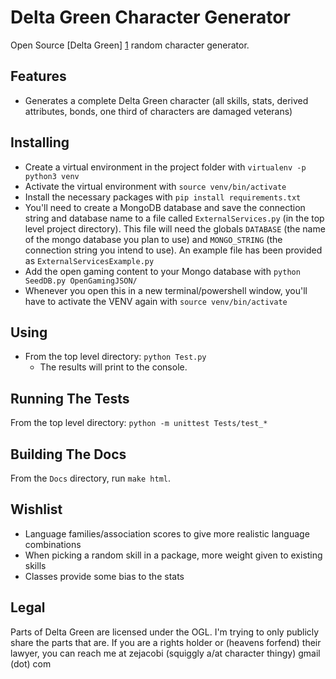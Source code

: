# Delta Green Character Generator
Open Source [Delta Green] [1] random character generator.

## Features
* Generates a complete Delta Green character (all skills, stats, derived attributes, bonds, one 
third of characters are damaged veterans)

## Installing
* Create a virtual environment in the project folder with `virtualenv -p python3 venv`
* Activate the virtual environment with `source venv/bin/activate`
* Install the necessary packages with `pip install requirements.txt`
* You'll need to create a MongoDB database and save the connection string and database name to a
file called `ExternalServices.py` (in the top level project directory). This file will need the 
globals `DATABASE` (the name of the mongo database you plan to use) and `MONGO_STRING` 
(the connection string you intend to use). An example file has been provided as 
`ExternalServicesExample.py`
* Add the open gaming content to your Mongo database with `python SeedDB.py OpenGamingJSON/`
* Whenever you open this in a new terminal/powershell window, you'll have to activate the VENV again
with `source venv/bin/activate`

## Using
* From the top level directory: `python Test.py`
    * The results will print to the console.

## Running The Tests
From the top level directory: `python -m unittest Tests/test_*`

## Building The Docs
From the `Docs` directory, run `make html`. 

## Wishlist
* Language families/association scores to give more realistic language combinations
* When picking a random skill in a package, more weight given to existing skills
* Classes provide some bias to the stats

## Legal
Parts of Delta Green are licensed under the OGL. I'm trying to only publicly share the parts that
are. If you are a rights holder or (heavens forfend) their lawyer, you can reach me at 
zejacobi (squiggly a/at character thingy) gmail (dot) com


[1]: http://www.delta-green.com/